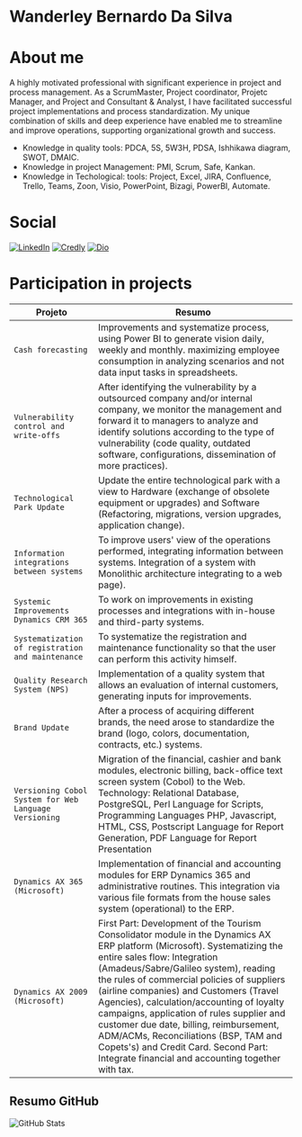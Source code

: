 # Wanderley Bernardo Da Silva

# About me
A highly motivated professional with significant experience in project and process management. As a ScrumMaster, Project coordinator, Projetc Manager, and Project and Consultant & Analyst, I have facilitated successful project implementations and process standardization. My unique combination of skills and deep experience have enabled me to streamline and improve operations, supporting organizational growth and success.

- Knowledge in quality tools: PDCA, 5S, 5W3H, PDSA, Ishhikawa diagram, SWOT, DMAIC.
- Knowledge in project Management: PMI, Scrum, Safe, Kankan.
- Knowledge in Techological: tools: Project, Excel, JIRA, Confluence, Trello, Teams, Zoon, Visio, PowerPoint, Bizagi, PowerBI, Automate. 

# Social

[![LinkedIn](https://img.shields.io/badge/LinkedIn-0077B5?style=for-the-badge&logo=linkedin&logoColor=white)](https://www.linkedin.com/in/WanderleyBernardo/)  [![Credly](https://img.shields.io/badge/Credly-FF5722?style=for-the-badge&logo=Credly&logoColor=white)](https://www.credly.com/users/wanderle-bernardo-da-silva/)  [![Dio](https://img.shields.io/badge/Dio-000000?style=for-the-badge&logo=Dio&logoColor=white)](https://www.dio.me/users/wanderley_bernardo_95088/)

# Participation in projects

| Projeto |Resumo|                                                         
| ---------------|----------------------------------------------------------------------|
| `Cash forecasting`        |Improvements and systematize process, using Power BI to generate vision daily, weekly and monthly. maximizing employee consumption in analyzing scenarios and not data input tasks in spreadsheets.        |
| `Vulnerability control and write-offs`     | After identifying the vulnerability by a outsourced company and/or internal company, we monitor the management and forward it to managers to analyze and identify solutions according to the type of vulnerability (code quality, outdated software, configurations, dissemination of more practices).   |
| `Technological Park Update`         |Update the entire technological park with a view to Hardware (exchange of obsolete equipment or upgrades) and Software (Refactoring, migrations, version upgrades, application change).|
| `Information integrations between systems`          |To improve users' view of the operations performed, integrating information between systems. Integration of a system with Monolithic architecture integrating to a web page). |
| `Systemic Improvements Dynamics CRM 365`         |To work on improvements in existing processes and integrations with in-house and third-party systems.|
| `Systematization of registration and maintenance`        |To systematize the registration and maintenance functionality so that the user can perform this activity himself.|
| `Quality Research System (NPS)`     |Implementation of a quality system that allows an evaluation of internal customers, generating inputs for improvements.|
| `Brand Update`         |After a process of acquiring different brands, the need arose to standardize the brand (logo, colors, documentation, contracts, etc.) systems.|
| `Versioning Cobol System for Web Language Versioning`        |Migration of the financial, cashier and bank modules, electronic billing, back-office text screen system (Cobol) to the Web. Technology: Relational Database, PostgreSQL, Perl Language for Scripts, Programming Languages PHP, Javascript, HTML, CSS, Postscript Language for Report Generation, PDF Language for Report Presentation|
| `Dynamics AX 365 (Microsoft)`     |Implementation of financial and accounting modules for ERP Dynamics 365 and administrative routines. This integration via various file formats from the house sales system (operational) to the ERP.|
| `Dynamics AX 2009 (Microsoft)`         |First Part: Development of the Tourism Consolidator module in the Dynamics AX ERP platform (Microsoft). Systematizing the entire sales flow: Integration (Amadeus/Sabre/Galileo system), reading the rules of commercial policies of suppliers (airline companies) and Customers (Travel Agencies), calculation/accounting of loyalty campaigns, application of rules supplier and customer due date, billing, reimbursement, ADM/ACMs, Reconciliations (BSP, TAM and Copets's) and Credit Card. Second Part: Integrate financial and accounting together with tax.|

## Resumo GitHub

![GitHub Stats](https://github-readme-stats.vercel.app/api?username=WanderBernardo&theme=transparent&bg_color=000&border_color=30A3DC&show_icons=true&icon_color=30A3DC&title_color=E94D5F&text_color=FFF)
